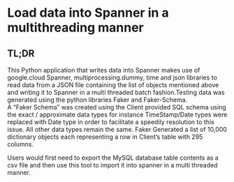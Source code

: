# Load data into Spanner in a multithreading manner

## TL;DR
This Python application that writes data into Spanner makes use of google.cloud Spanner, multiprocessing.dummy, time and 
json libraries to read data from a JSON file containing the list of objects mentioned above and writing it to Spanner in 
a multi threaded batch fashion.Testing data was generated using the python libraries Faker and Faker-Schema.  
A “Faker Schema” was created using the Client provided SQL schema using the exact / approximate data types for instance 
TimeStamp/Date types were replaced with Date type in order to facilitate a speedily resolution to this issue. 
All other data types remain the same.  Faker Generated a list of 10,000 dictionary objects each representing a row in 
Client’s table with 295 columns.


Users would first need to export the MySQL database table contents as a csv file and then use this tool to import it into 
spanner in a multi threaded manner.



